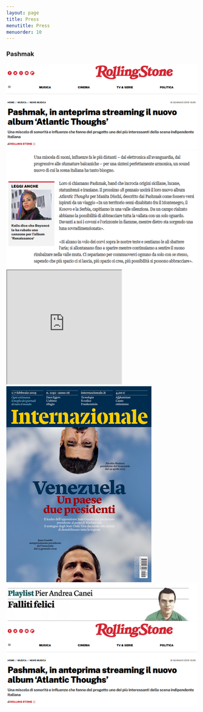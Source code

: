 ```yaml
---
layout: page
title: Press
menutitle: Press
menuorder: 10
---
```


### Pashmak



<img src = "https://raw.githubusercontent.com/martinnicastro/martinnicastro.github.io/main/images/Press/Rollingstone_1_ok_ok.png" />

<img src = "https://raw.githubusercontent.com/martinnicastro/martinnicastro.github.io/main/images/Press/Rollingstone_2_ok_ok.png" alt = "rollingstone_2" />


<iframe src="https://www.rockit.it/recensione/43246/pashmak-atlantic-thoughts?fbclid=IwAR3XZ5sEPpx5zDq8mKbriUgGT640lqieC17xNL-79wBHnu-ud4M3yGRIgqo" width="60%" height="300"></iframe>

<img src = "https://raw.githubusercontent.com/martinnicastro/martinnicastro.github.io/main/images/Press/Internazionale_1.png" />

<img src = "https://raw.githubusercontent.com/martinnicastro/martinnicastro.github.io/main/images/Press/Internazionale_2.png" />

<img src = "https://raw.githubusercontent.com/martinnicastro/martinnicastro.github.io/main/images/Press/Rollingstone_1_ok_ok.png" />
